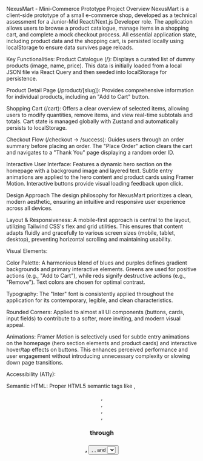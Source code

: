NexusMart - Mini-Commerce Prototype
Project Overview
NexusMart is a client-side prototype of a small e-commerce shop, developed as a technical assessment for a Junior-Mid React/Next.js Developer role. The application allows users to browse a product catalogue, manage items in a shopping cart, and complete a mock checkout process. All essential application state, including product data and the shopping cart, is persisted locally using localStorage to ensure data survives page reloads.

Key Functionalities:
Product Catalogue (/): Displays a curated list of dummy products (image, name, price). This data is initially loaded from a local JSON file via React Query and then seeded into localStorage for persistence.

Product Detail Page (/product/[slug]): Provides comprehensive information for individual products, including an "Add to Cart" button.

Shopping Cart (/cart): Offers a clear overview of selected items, allowing users to modify quantities, remove items, and view real-time subtotals and totals. Cart state is managed globally with Zustand and automatically persists to localStorage.

Checkout Flow (/checkout → /success): Guides users through an order summary before placing an order. The "Place Order" action clears the cart and navigates to a "Thank You" page displaying a random order ID.

Interactive User Interface: Features a dynamic hero section on the homepage with a background image and layered text. Subtle entry animations are applied to the hero content and product cards using Framer Motion. Interactive buttons provide visual loading feedback upon click.

Design Approach
The design philosophy for NexusMart prioritizes a clean, modern aesthetic, ensuring an intuitive and responsive user experience across all devices.

Layout & Responsiveness: A mobile-first approach is central to the layout, utilizing Tailwind CSS's flex and grid utilities. This ensures that content adapts fluidly and gracefully to various screen sizes (mobile, tablet, desktop), preventing horizontal scrolling and maintaining usability.

Visual Elements:

Color Palette: A harmonious blend of blues and purples defines gradient backgrounds and primary interactive elements. Greens are used for positive actions (e.g., "Add to Cart"), while reds signify destructive actions (e.g., "Remove"). Text colors are chosen for optimal contrast.

Typography: The "Inter" font is consistently applied throughout the application for its contemporary, legible, and clean characteristics.

Rounded Corners: Applied to almost all UI components (buttons, cards, input fields) to contribute to a softer, more inviting, and modern visual appeal.

Animations: Framer Motion is selectively used for subtle entry animations on the homepage (hero section elements and product cards) and interactive hover/tap effects on buttons. This enhances perceived performance and user engagement without introducing unnecessary complexity or slowing down page transitions.

Accessibility (A11y):

Semantic HTML: Proper HTML5 semantic tags like <body>, <header>, <nav>, <main>, <section>, <h1> through <h3>, <button>, <label>, and <select> are used to create a logical document structure, improving navigation for assistive technologies.

Image Alt Text: All next/image components include descriptive alt attributes, crucial for screen readers.

Keyboard Navigation: All interactive elements are designed to be fully navigable and operable using only the keyboard (Tab, Enter, Spacebar).

Form Labels: Input fields (like quantity selectors) are correctly associated with <label> tags using htmlFor for enhanced usability and accessibility.

Tools & Techniques
The project strictly adheres to the specified technology stack and incorporates modern React development patterns for robustness and maintainability.

Next.js 14 (App Router): The core framework, leveraging its file-system based routing, Server Components (for metadata generation), and Client Components ('use client') for interactive UI.

React: The primary library for building the user interface with a component-based architecture.

React Query (TanStack Query): Manages server-side data (simulated from local JSON) with features like caching, background re-fetching, and automatic loading/error state management.

Zustand: A lightweight and performant global state management solution, used for the shopping cart. Its persist middleware ensures cart data survives browser refreshes by integrating with localStorage.

Tailwind CSS: A utility-first CSS framework enabling rapid and responsive styling directly within JSX. Custom animations (e.g., fade-in effects) are defined in tailwind.config.js.

TypeScript (Strict Mode): The entire codebase is written in TypeScript with "strict": true enabled in tsconfig.json, enforcing strong typing, minimizing runtime errors, and improving code quality. No any types are used.

Framer Motion: Utilized for declarative and performant UI animations on the homepage.

localStorage: Serves as the persistent data layer for both product catalogue seeding and the shopping cart state.

Linting & Formatting: ESLint and Prettier configurations are set up to ensure consistent code style and adherence to best practices, contributing to a clean and maintainable codebase.

Testing (Strategy): While not fully implemented in this prototype, a comprehensive testing strategy would include:

Unit Tests: Using Jest and React Testing Library for isolated testing of productService, cartStore logic, and small, pure components.

Component Tests: Using Jest and React Testing Library to verify component rendering, interactions, and data display (e.g., Header, ProductCard, CartPage).

End-to-End (E2E) Tests: Using Playwright for happy-path scenarios, simulating full user flows (e.g., browsing, adding to cart, checkout, order placement) across the deployed application.

SEO Strategy
SEO considerations are integrated using Next.js's native features to enhance discoverability and presentation in search results.

Metadata API:

Global Metadata: Defined in src/app/layout.tsx for site-wide title and description.

Page-Specific Metadata: Each primary route (Catalogue, Cart, Checkout, Success) has its own metadata export in its respective layout.tsx (for server components).

Dynamic Metadata: For the Product Detail page (/product/[slug]), an async function generateMetadata() within src/app/product/[slug]/layout.tsx dynamically generates unique titles, descriptions, Open Graph (og:) tags, and Twitter card (twitter:) tags based on the specific product data. This ensures rich snippets and accurate social media previews.

Image Optimization (next/image): All images are served via Next.js's Image component, which automatically handles:

Responsive Sizing & Optimization: Images are resized, optimized, and delivered in modern formats (e.g., WebP) tailored to the user's device.

Lazy Loading: Images outside the initial viewport are loaded on demand, improving initial page load performance.

priority Attribute: Applied to critical images (like the hero background) to ensure they are loaded with high priority, preventing Cumulative Layout Shift (CLS).

Favicon: A custom favicon (icon.png or favicon.ico) is placed in the src/app directory, allowing browsers to display the NexusMart logo in the tab header.

Error-Handling Technique
A robust error handling mechanism is in place to provide a resilient and user-friendly application.

Error Boundaries: A global ErrorBoundary component (src/components/ErrorBoundary.tsx) is wrapped around the application's main content in src/app/layout.tsx. This component gracefully catches JavaScript errors in the React rendering tree, preventing the entire application from crashing. Instead, it displays a user-friendly fallback UI. In development, it provides detailed error information, and in a production environment, it's designed to integrate with external error monitoring services.

Component-Level Error States:

React Query: Leverages isLoading and isError states to display contextual loading indicators and error messages for data fetching operations, providing immediate feedback to the user.

Conditional Rendering: Pages like the Cart and Checkout intelligently check for empty states (e.g., an empty cart) and guide the user with appropriate messages and navigation options.

Event Handler Error Management: Standard JavaScript try...catch blocks are used within event handlers (e.g., "Add to Cart" clicks) to gracefully manage potential errors during user interactions, preventing unexpected failures and ensuring a smoother experience.

tsconfig.json & ESLint Configurations
The project is configured with strict typing and robust code quality rules to ensure maintainability and prevent common errors.

tsconfig.json:

{
  "compilerOptions": {
    "lib": ["dom", "dom.iterable", "esnext"],
    "allowJs": true,
    "skipLibCheck": true,
    "strict": true, // Enforces strict type checking
    "noEmit": true,
    "esModuleInterop": true,
    "module": "esnext",
    "moduleResolution": "bundler",
    "resolveJsonModule": true,
    "isolatedModules": true,
    "jsx": "preserve",
    "incremental": true,
    "plugins": [
      {
        "name": "next"
      }
    ],
    "paths": {
      "@/*": ["./src/*"]
    }
  },
  "include": ["next-env.d.ts", "**/*.ts", "**/*.tsx", ".next/types/**/*.ts"],
  "exclude": ["node_modules"]
}

"strict": true: This is the core setting that enables all strict type-checking options in TypeScript. It ensures that variables are properly typed, null/undefined are handled explicitly, and any is discouraged.

"noEmit": true: Prevents TypeScript from emitting JavaScript files, relying on Next.js for compilation.

"isolatedModules": true: Ensures that each file can be compiled independently, which is important for build tools like Babel or SWC.

.eslintrc.json:
The ESLint configuration, derived from eslint-config-next, ensures adherence to best practices and catches common issues.

{
  "extends": ["next/core-web-vitals"],
  "rules": {
    // Custom rules can be added here, e.g.:
    // "react/no-unescaped-entities": "off",
    // "@next/next/no-img-element": "off"
  }
}

"extends": ["next/core-web-vitals"]: This extends the recommended ESLint configuration from Next.js, which includes rules for React, Next.js specifics, and Web Vitals best practices.

This setup ensures that code is consistently formatted, potential bugs are flagged early, and the codebase remains clean and maintainable.

Getting Started (Local Development)
Follow these steps to set up and run the NexusMart project on your local machine.

Prerequisites
Node.js: Version 18.x or higher (LTS recommended). You can download it from nodejs.org.

npm (Node Package Manager) or Yarn or pnpm: Comes bundled with Node.js.

Installation
Clone the Repository:
First, clone the project repository to your local machine using Git:

git clone [https://github.com/arinde/mini-ecommerce.git](https://github.com/arinde/mini-ecommerce.git)

Replace https://github.com/arinde/mini-ecommerce.git with the actual URL of your GitHub repository.

Navigate to the Project Directory:
Change into the newly created project directory:

cd mini-commerce-app

Install Dependencies:
Install all the necessary project dependencies:

npm install
# or if you use Yarn:
# yarn install
# or if you use pnpm:
# pnpm install

Running the Development Server
Start the Development Server:
Once the dependencies are installed, you can start the Next.js development server:

npm run dev
# or if you use Yarn:
# yarn dev
# or if you use pnpm:
# pnpm dev

Open in Browser:
The application will typically be available at http://localhost:3000. Open this URL in your web browser to view the NexusMart prototype.

Building for Production (Optional)
To build the application for production, you can use:

npm run build
# or yarn build
# or pnpm build

This will create an optimized build of your application in the .next directory.

Running in Production Mode (Optional)
After building, you can start the production server:

npm run start
# or yarn start
# or pnpm start

This will serve the optimized production build.